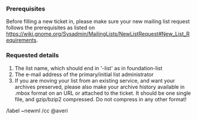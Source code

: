 ### Prerequisites 

Before filling a new ticket in, please make sure your new mailing list request follows the prerequisites as 
listed on https://wiki.gnome.org/Sysadmin/MailingLists/NewListRequest#New_List_Requirements.

### Requested details

1. The list name, which should end in '-list' as in foundation-list 
2. The e-mail address of the primary/initial list administrator
3. If you are moving your list from an existing service, and want your archives preserved, please also make your archive history available in .mbox format on an URL or attached to the ticket. It should be one single file, and gzip/bzip2 compressed. Do not compress in any other format!

/label ~newml
/cc @averi

